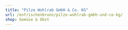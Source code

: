 ```yaml
---
title: "Pilze Wohlrab GmbH & Co. KG"
url: /entrischenbrunn/pilze-wohlrab-gmbh-und-co-kg/
shop: Gemüse & Obst
---
```


